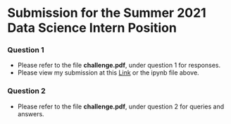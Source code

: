 # Submission for the Summer 2021 Data Science Intern Position

### Question 1

- Please refer to the file **challenge.pdf**, under question 1 for responses.
- Please view my submission at this [Link](https://nbviewer.jupyter.org/github/oliverkpan/OliverPan_ShopifySummer2021/blob/main/OliverPan_ShopifySummer2021.ipynb) or the ipynb file above.

### Question 2

- Please refer to the file **challenge.pdf**, under question 2 for queries and answers.
